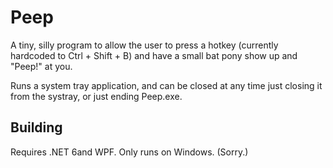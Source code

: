 # Peep

A tiny, silly program to allow the user to press a hotkey (currently hardcoded to Ctrl + Shift + B) and
have a small bat pony show up and "Peep!" at you.

Runs a system tray application, and can be closed at any time just closing it from the systray, or just ending Peep.exe.

## Building

Requires .NET 6and WPF.
Only runs on Windows. (Sorry.)